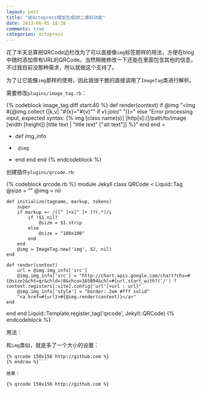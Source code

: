```yaml
---
layout: post
title: "给Octopress增加生成QR二维码功能"
date: 2013-06-05 18:38
comments: true
categories: octopress
---
```


花了半天总算把QRCode边栏改为了可以直接像`img`标签那样的用法，方便在blog中随时添加带有URL的QRCode。当然稍微修改一下还能在里面包含其他的信息，不过我目前没那种需求，所以就做这个支持了。

为了让它能像`img`那样的使用，因此我很干脆的直接调用了`ImageTag`类进行解析。

需要修改`plugins/image_tag.rb`：
<!-- more -->
{% codeblock image_tag.diff start:40 %}
    def render(context)
      if @img
        "<img #{@img.collect {|k,v| "#{k}=\"#{v}\"" if v}.join(" ")}>"
      else
        "Error processing input, expected syntax: {% img [class name(s)] [http[s]:/]/path/to/image [width [height]] [title text | \"title text\" [\"alt text\"]] %}"
      end
    end
+
+    def img_info
+      @img
+    end
  end
end
{% endcodeblock %}

创建插件`plugins/qrcode.rb`:

{% codeblock qrcode.rb %}
module Jekyll
  class QRCode < Liquid::Tag
    @size = ""
    @img = nil

    def initialize(tagname, markup, tokens)
        super
        if markup =~ /([^ ]+x[^ ]+ )?(.*)/i
            if !$1.nil?
                @size = $1.strip
            else
                @size = "100x100"
            end
        end
        @img = ImageTag.new('img', $2, nil)
    end

    def render(context)
        url = @img.img_info['src']
        @img.img_info['src'] = "http://chart.apis.google.com/chart?chs=#{@size}&cht=qr&chld=|0&chco=165B94&chl=#{url.start_with?('/') ? context.registers[:site].config['url']+url : url}"
        @img.img_info['style'] = "border:.2em #fff solid"
        "<a href=#{url}>#{@img.render(context)}</a>"
    end
  end
end
Liquid::Template.register_tag('qrcode', Jekyll::QRCode)
{% endcodeblock %}

用法：

和`img`类似，就是多了一个大小的设置：

```{% raw %}
{% qrcode 150x150 http://github.com %}
{% endraw %}```

效果：

{% qrcode 150x150 http://github.com %}